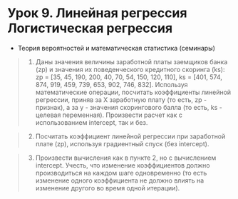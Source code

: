# Урок 9. Линейная регрессия Логистическая регрессия                     
                         
* Теория вероятностей и математическая статистика (семинары)                     
               
> 1) Даны значения величины заработной платы заемщиков банка (zp) и значения их поведенческого кредитного скоринга (ks): zp = [35, 45, 190, 200, 40, 70, 54, 150, 120, 110], ks = [401, 574, 874, 919, 459, 739, 653, 902, 746, 832]. Используя математические операции, посчитать коэффициенты линейной регрессии, приняв за X заработную плату (то есть, zp - признак), а за y - значения скорингового балла (то есть, ks - целевая переменная). Произвести расчет как с использованием intercept, так и без.     
                                    
> 2) Посчитать коэффициент линейной регрессии при заработной плате (zp), используя градиентный спуск (без intercept).                                                
                                 
> 3) Произвести вычисления как в пункте 2, но с вычислением intercept. Учесть, что изменение коэффициентов должно производиться
на каждом шаге одновременно (то есть изменение одного коэффициента не должно влиять на изменение другого во время одной итерации).                          
